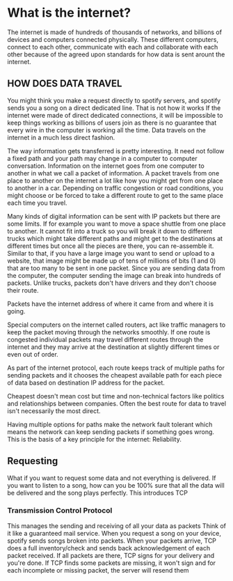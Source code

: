 # What is the internet?

The internet is made of hundreds of thousands of networks, and billions of devices and computers connected physically. These different computers, connect to each other, communicate with each and collaborate with each other because of the agreed upon standards for how data is sent arount the internet.

## HOW DOES DATA TRAVEL

You might think you make a request directly to spotify servers, and spotify sends you a song on a direct dedicated line. That is not how it works
If the internet were made of direct dedicated connections, it will be impossible to keep things working as billions of users join as there is no guarantee that every wire in the computer is working all the time. Data travels on the internet in a much less direct fashion.

The way information gets transferred is pretty interesting. It need not follow a fixed path and your path may change in a computer to computer conversation. Information on the internet goes from one computer to another in what we call a packet of information. A packet travels from one place to another on the internet a lot like how you might get from one place to another in a car. Depending on traffic congestion or road conditions, you might choose or be forced to take a different route to get to the same place each time you travel.

Many kinds of digital information can be sent with IP packets but there are some limits. If for example you want to move a space shuttle from one place to another. It cannot fit into a truck so you will break it down to different trucks which might take different paths and might get to the destinations at different times but once all the pieces are there, you can re-assemble it. Similar to that, if you have a large image you want to send or upload to a website, that image might be made up of tens of millions of bits (1 and 0) that are too many to be sent in one packet. Since you are sending data from the computer, the computer sending the image can break into hundreds of packets. Unlike trucks, packets don't have drivers and they don't choose their route.

Packets have the internet address of where it came from and where it is going.

Special computers on the internet called routers, act like traffic managers to keep the packet moving through the networks smoothly. If one route is congested individual packets may travel different routes through the internet and they may arrive at the destination at slightly different times or even out of order.

As part of the internet protocol, each route keeps track of multiple paths for sending packets and it chooses the cheapest available path for each piece of data based on destination IP address for the packet.

Cheapest doesn't mean cost but time and non-technical factors like politics and relationships between companies. Often the best route for data to travel isn't necessarily the most direct.

Having multiple options for paths make the network fault tolerant which means the network can keep sending packets if something goes wrong. This is the basis of a key principle for the internet: Reliability.

## Requesting

What if you want to request some data and not everything is delivered. If you want to listen to a song, how can you be 100% sure that all the data will be delivered and the song plays perfectly. This introduces TCP

### Transmission Control Protocol

This manages the sending and receiving of all your data as packets
Think of it like a guaranteed mail service. When you request a song on your device, spotify sends songs broken into packets. When your packets arrive, TCP does a full inventory/check and sends back acknowledgement of each packet received. If all packets are there, TCP signs for your delivery and you're done. If TCP finds some packets are missing, it won't sign and for each incomplete or missing packet, the server will resend them

